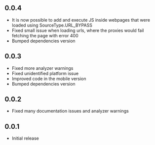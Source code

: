 ## 0.0.4

- It is now possible to add and execute JS inside webpages that were loaded using SourceType.URL_BYPASS
- Fixed small issue when loading urls, where the proxies would fail fetching the page with error 400
- Bumped dependencies version

## 0.0.3

- Fixed more analyzer warnings
- Fixed unidentified platform issue
- Improved code in the mobile version
- Bumped dependencies version

## 0.0.2

- Fixed many documentation issues and analyzer warnings

## 0.0.1

- Initial release
